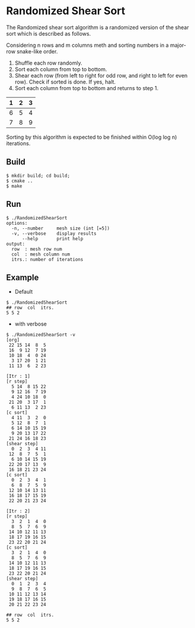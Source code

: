 # Randomized Shear Sort

The Randomized shear sort algorithm is a randomized version of the shear sort which is described as follows.

Considering n rows and m columns meth and sorting numbers in a major-row snake-like order.

1. Shuffle each row randomly.
1. Sort each column from top to bottom.
1. Shear each row (from left to right for odd row, and right to left for even row).
   Check if sorted is done. If yes, halt.
1. Sort each column from top to bottom and returns to step 1.

|  1  |  2  |  3  |  
| --  |  --  |  --  |  
|  6  |  5  |  4  |  
|  7  |  8  |  9  |  

Sorting by this algorithm is expected to be finished within O(log log n) iterations.

## Build

```
$ mkdir build; cd build;
$ cmake ..
$ make
```

## Run

```
$ ./RandomizedShearSort
options:
  -n, --number     mesh size (int [=5])
  -v, --verbose    display results
      --help       print help
output:
  row  : mesh row num
  col  : mesh column num
  itrs.: number of iterations
```
## Example

- Default
```
$ ./RandomizedShearSort 
## row  col  itrs.
5 5 2
```


- with verbose
```
$ ./RandomizedShearSort -v
[org]
 22 15 14  8  5
 16  9 12  7 19
 10 18  4  0 24
  3 17 20  1 21
 11 13  6  2 23

[Itr : 1]
[r step]
  5 14  8 15 22
  9 12 16  7 19
  4 24 10 18  0
 21 20  3 17  1
  6 11 13  2 23
[c sort]
  4 11  3  2  0
  5 12  8  7  1
  6 14 10 15 19
  9 20 13 17 22
 21 24 16 18 23
[shear step]
  0  2  3  4 11
 12  8  7  5  1
  6 10 14 15 19
 22 20 17 13  9
 16 18 21 23 24
[c sort]
  0  2  3  4  1
  6  8  7  5  9
 12 10 14 13 11
 16 18 17 15 19
 22 20 21 23 24

[Itr : 2]
[r step]
  3  2  1  4  0
  8  5  7  6  9
 14 10 12 11 13
 18 17 19 16 15
 23 22 20 21 24
[c sort]
  3  2  1  4  0
  8  5  7  6  9
 14 10 12 11 13
 18 17 19 16 15
 23 22 20 21 24
[shear step]
  0  1  2  3  4
  9  8  7  6  5
 10 11 12 13 14
 19 18 17 16 15
 20 21 22 23 24
 
## row  col  itrs.
5 5 2
```